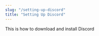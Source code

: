 ```yaml
---
slug: "/setting-up-discord"
title: "Setting Up Discord"
---
```


This is how to download and install Discord
